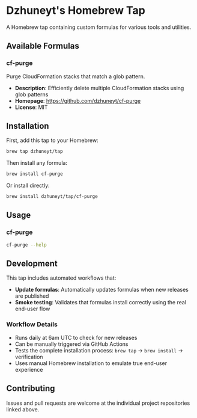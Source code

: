 # Dzhuneyt's Homebrew Tap

A Homebrew tap containing custom formulas for various tools and utilities.

## Available Formulas

### cf-purge
Purge CloudFormation stacks that match a glob pattern.

- **Description**: Efficiently delete multiple CloudFormation stacks using glob patterns
- **Homepage**: https://github.com/dzhuneyt/cf-purge
- **License**: MIT

## Installation

First, add this tap to your Homebrew:

```bash
brew tap dzhuneyt/tap
```

Then install any formula:

```bash
brew install cf-purge
```

Or install directly:

```bash
brew install dzhuneyt/tap/cf-purge
```

## Usage

### cf-purge
```bash
cf-purge --help
```

## Development

This tap includes automated workflows that:

- **Update formulas**: Automatically updates formulas when new releases are published
- **Smoke testing**: Validates that formulas install correctly using the real end-user flow

### Workflow Details

- Runs daily at 6am UTC to check for new releases
- Can be manually triggered via GitHub Actions
- Tests the complete installation process: `brew tap` → `brew install` → verification
- Uses manual Homebrew installation to emulate true end-user experience

## Contributing

Issues and pull requests are welcome at the individual project repositories linked above.
